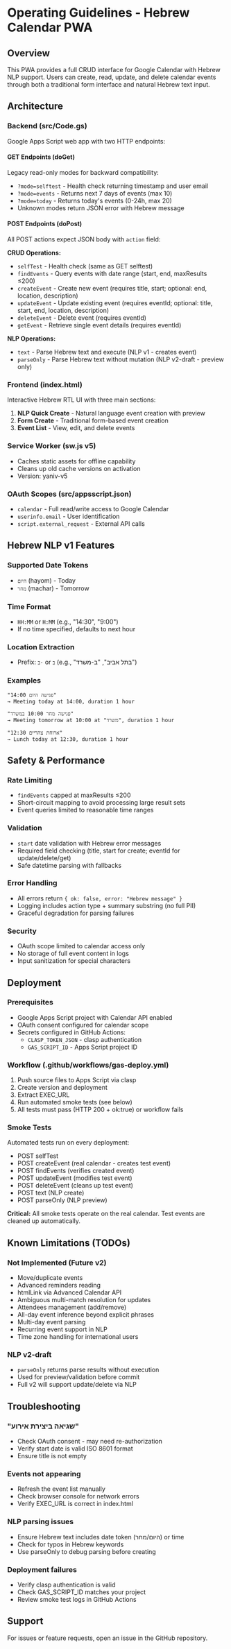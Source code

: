 # Operating Guidelines - Hebrew Calendar PWA

## Overview
This PWA provides a full CRUD interface for Google Calendar with Hebrew NLP support. Users can create, read, update, and delete calendar events through both a traditional form interface and natural Hebrew text input.

## Architecture

### Backend (src/Code.gs)
Google Apps Script web app with two HTTP endpoints:

#### GET Endpoints (doGet)
Legacy read-only modes for backward compatibility:
- `?mode=selftest` - Health check returning timestamp and user email
- `?mode=events` - Returns next 7 days of events (max 10)
- `?mode=today` - Returns today's events (0-24h, max 20)
- Unknown modes return JSON error with Hebrew message

#### POST Endpoints (doPost)
All POST actions expect JSON body with `action` field:

**CRUD Operations:**
- `selfTest` - Health check (same as GET selftest)
- `findEvents` - Query events with date range (start, end, maxResults ≤200)
- `createEvent` - Create new event (requires title, start; optional: end, location, description)
- `updateEvent` - Update existing event (requires eventId; optional: title, start, end, location, description)
- `deleteEvent` - Delete event (requires eventId)
- `getEvent` - Retrieve single event details (requires eventId)

**NLP Operations:**
- `text` - Parse Hebrew text and execute (NLP v1 - creates event)
- `parseOnly` - Parse Hebrew text without mutation (NLP v2-draft - preview only)

### Frontend (index.html)
Interactive Hebrew RTL UI with three main sections:
1. **NLP Quick Create** - Natural language event creation with preview
2. **Form Create** - Traditional form-based event creation
3. **Event List** - View, edit, and delete events

### Service Worker (sw.js v5)
- Caches static assets for offline capability
- Cleans up old cache versions on activation
- Version: yaniv-v5

### OAuth Scopes (src/appsscript.json)
- `calendar` - Full read/write access to Google Calendar
- `userinfo.email` - User identification
- `script.external_request` - External API calls

## Hebrew NLP v1 Features

### Supported Date Tokens
- `היום` (hayom) - Today
- `מחר` (machar) - Tomorrow

### Time Format
- `HH:MM` or `H:MM` (e.g., "14:30", "9:00")
- If no time specified, defaults to next hour

### Location Extraction
- Prefix: `ב-` or `ב` (e.g., "בתל אביב", "ב-משרד")

### Examples
```
"פגישה היום 14:00"
→ Meeting today at 14:00, duration 1 hour

"פגישה מחר 10:00 במשרד"
→ Meeting tomorrow at 10:00 at "משרד", duration 1 hour

"ארוחת צהריים 12:30"
→ Lunch today at 12:30, duration 1 hour
```

## Safety & Performance

### Rate Limiting
- `findEvents` capped at maxResults ≤200
- Short-circuit mapping to avoid processing large result sets
- Event queries limited to reasonable time ranges

### Validation
- `start` date validation with Hebrew error messages
- Required field checking (title, start for create; eventId for update/delete/get)
- Safe datetime parsing with fallbacks

### Error Handling
- All errors return `{ ok: false, error: "Hebrew message" }`
- Logging includes action type + summary substring (no full PII)
- Graceful degradation for parsing failures

### Security
- OAuth scope limited to calendar access only
- No storage of full event content in logs
- Input sanitization for special characters

## Deployment

### Prerequisites
- Google Apps Script project with Calendar API enabled
- OAuth consent configured for calendar scope
- Secrets configured in GitHub Actions:
  - `CLASP_TOKEN_JSON` - clasp authentication
  - `GAS_SCRIPT_ID` - Apps Script project ID

### Workflow (.github/workflows/gas-deploy.yml)
1. Push source files to Apps Script via clasp
2. Create version and deployment
3. Extract EXEC_URL
4. Run automated smoke tests (see below)
5. All tests must pass (HTTP 200 + ok:true) or workflow fails

### Smoke Tests
Automated tests run on every deployment:
- POST selfTest
- POST createEvent (real calendar - creates test event)
- POST findEvents (verifies created event)
- POST updateEvent (modifies test event)
- POST deleteEvent (cleans up test event)
- POST text (NLP create)
- POST parseOnly (NLP preview)

**Critical:** All smoke tests operate on the real calendar. Test events are cleaned up automatically.

## Known Limitations (TODOs)

### Not Implemented (Future v2)
- Move/duplicate events
- Advanced reminders reading
- htmlLink via Advanced Calendar API
- Ambiguous multi-match resolution for updates
- Attendees management (add/remove)
- All-day event inference beyond explicit phrases
- Multi-day event parsing
- Recurring event support in NLP
- Time zone handling for international users

### NLP v2-draft
- `parseOnly` returns parse results without execution
- Used for preview/validation before commit
- Full v2 will support update/delete via NLP

## Troubleshooting

### "שגיאה ביצירת אירוע"
- Check OAuth consent - may need re-authorization
- Verify start date is valid ISO 8601 format
- Ensure title is not empty

### Events not appearing
- Refresh the event list manually
- Check browser console for network errors
- Verify EXEC_URL is correct in index.html

### NLP parsing issues
- Ensure Hebrew text includes date token (היום/מחר) or time
- Check for typos in Hebrew keywords
- Use parseOnly to debug parsing before creating

### Deployment failures
- Verify clasp authentication is valid
- Check GAS_SCRIPT_ID matches your project
- Review smoke test logs in GitHub Actions

## Support
For issues or feature requests, open an issue in the GitHub repository.
